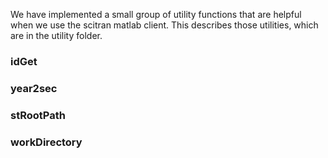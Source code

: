 We have implemented a small group of utility functions that are helpful when we use the scitran matlab client.  This describes those utilities, which are in the utility folder.

### idGet

### year2sec

### stRootPath

### workDirectory

